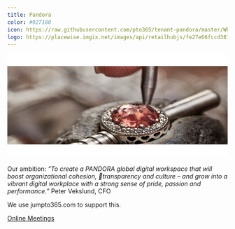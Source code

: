 ```yaml
---
title: Pandora
color: #927160
icon: https://raw.githubusercontent.com/pto365/tenant-pandora/master/White-pandora-o-crown.png
logo: https://placewise.imgix.net/images/api/retailhubjs/fe27e66fccd387cd97fe1f54495b858c
---
```


![](https://raw.githubusercontent.com/Pandora-jumpto365/pandora-jumpto365.github.io/master/media/2018-08-23-17-46-11.png)


Our ambition: *”To create a PANDORA global digital workspace 
that will boost organizational cohesion, transparency and culture – and grow into a vibrant digital workplace with a strong sense of pride, passion and performance.”*                                                                Peter Vekslund, CFO

We use jumpto365.com to support this.

[Online Meetings](/scenario/generic/pandora-online-meetings/default)